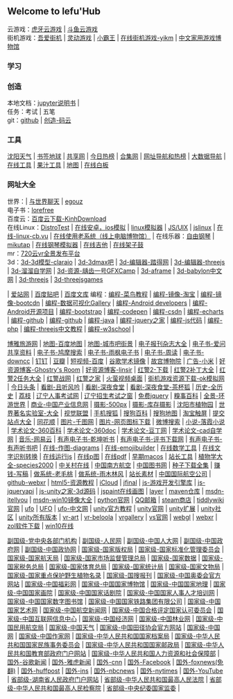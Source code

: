 ## Welcome to lefu'Hub
云游戏：[虎牙云游戏](https://yowa.huya.com/) | [斗鱼云游戏](https://cloudgame.douyu.com/home)  
街机游戏：[吾爱街机](https://www.52jieji.cn/) | [灵动游戏](https://www.mhhf.com/) | [小霸王](https://www.yikm.net/) | [在线街机游戏-yikm](https://www.yikm.net/) | [中文家用游戏博物馆](http://www.famicn.com/)  

### 学习


### 创造 
本地文档：[jupyter说明书](doc/jupyter说明书.ipynb) |  
任务：考试 | 五笔  
git：[github](https://github.com) | [创造-码云](https://gitee.com/)  

### 工具
[沈阳天气](https://m.moji.com/weather/china/liaoning/shenyang) | [书签地球](https://www.bookmarkearth.com/) | [共享网](https://gongxiang.club/) | [今日热榜](https://tophub.today/c/tech) | [合集网](https://www.heji.ltd/) | [网址导航和热榜](https://ailongmiao.com) | [大数据导航](https://hao.199it.com/) | [在线工具](https://tool.lu) | [果汁工具](http://guozhivip.com/tool/) | [地图](https://zoom.earth/#view=40.7,118,5.89z/date=2020-11-09,18:50,+8) | [在线白板](http://tool.mkblog.cn/whiteboard/)

### 网址大全
世界：| [与世界聊天](https://drrr.com) | [egouz](https://m.egouz.com)  
电子书：[lorefree](https://ebook2.lorefree.com/?p=2)  
百度云：[百度云下载-KinhDownload](https://pan.kdbaidu.com/)  
在线Linux：[DistroTest](https://distrotest.net/index.php?module=systems&action=list) | [在线安卓，ios模拟](https://appetize.io/) | [linux模拟器](http://s-macke.github.io/jor1k/) | [JS/UIX](http://www.masswerk.at/jsuix/index.html) | [jslinux](http://bellard.org/jslinux/) | [在线-linux-cb.vu](http://cb.vu/) | [在线使用老系统（线上电脑博物馆）](http://dnbwg.com/) | 
在线乐器：[自由钢琴](https://www.autopiano.cn/) | [mikutap](https://aidn.jp/mikutap/) | [在线钢琴模拟器](https://www.xiwnn.com/piano/) | [在线吉他](http://tool.mkblog.cn/guitar/) | [在线架子鼓](http://tool.mkblog.cn/durms/)  
mr：[720云vr全景发布平台](https://720yun.com/channel)  
3d：[3d-3d模型-claraio](https://clara.io/library?query=car) | [3d-3dmax吧](http://www.3dmax8.com) | [3d-编辑器-踏得网](https://www.techbrood.com/stone/) | [3d-编辑器-threejs](http://www.webgl3d.cn/threejs/editor/) | [3d-溜溜自学网](https://zixue.3d66.com/) | [3d-资源-龋齿一号GFXCamp](http://www.gfxcamp.com/) | [3d-aframe](https://aframe.io) | [3d-babylon中文网](https://www.cnbabylon.com/) | [3d-threejs](https://threejs.org/examples/#webgl_animation_cloth) | [3d-threejsgames](http://www.threejsgames.com/)

| [爱站网](https://top.aizhan.com/top/t31/p999.html) | [百度贴吧](https://tieba.baidu.com/index/tbwise/feed?shownew=1) | [百度文库](https://wk.baidu.com/?pcf=2)
编程：[编程-菜鸟教程](https://www.runoob.com/) | [编程-镜像-淘宝](http://npm.taobao.org/mirrors/) | [编程-镜像-bootcdn](https://www.bootcdn.cn/) | [编程-数据可视化Gallery](https://github.com/mbostock/d3/wiki/Gallery) | [编程-Android developers](https://developer.android.google.cn/index.html) | [编程-Android开源项目](https://source.android.google.cn/) | [编程-bootstrap](http://www.bootcss.com/) | [编程-codepen](https://codepen.io) | [编程-csdn](https://www.csdn.net/) | [编程-echarts](https://echarts.apache.org/zh/index.html) | [编程-github](https://github.com/search?q=html&type) | [编程-github](https://github.com/search?q=html&type) | [编程-java](https://www.java.com/zh_CN/) | [编程-jquery之家](http://www.htmleaf.com/jQuery/) | [编程-js代码](http://www.jsdaima.com/) | [编程-php](http://www.php.net/) | [编程-threejs中文教程](https://www.techbrood.com/threejs/docs/) | [编程-w3school](http://www.w3school.com.cn/index.html) | 

[博雅旅游网](http://wap.bytravel.cn/) | [地图-百度地图](https://map.baidu.com/) | [地图-城市吧街景](http://m.city8.com/) | [电子报刊杂志大全](http://www.53bk.com/baokan/) | [电子书-爱问共享资料](http://ishare.iask.sina.com.cn/f/21016928.html) | [电子书-鸠摩搜索](https://www.jiumodiary.com/) | [电子书-雨枫电子书](http://www.yftxt.com/) | [电子书-周读](http://www.ireadweek.com/) | [电子书-downcc](http://www.downcc.com/soft/list_344_2.html) | [钉钉](https://im.dingtalk.com/?spm=a3140.8736650.2231602.6) | [豆瓣](https://m.douban.com/home_guide) | [短视频-百度](https://m.baidu.com/sf/vsearch?pd=xsp&word=duanship&tn=vsearch&sa=vs_tab&lid=5370135833801381258&ms=1&from=844b&atn=index&od=1) | [谷歌学术镜像](https://ac.scmor.com/) | [故宫博物院](https://www.dpm.org.cn/Home.html) | [广告-小米](https://dev.mi.com/admob/fe/index.html#/apps) | [好资源博客-Ghostry's Room](https://blog.ghostry.cn) | [好资源博客-linsir](https://www.linsir.cc/) | [红警2-下载](https://tc5.us/file/16047721-296189884) | [红警2补丁大全](http://m.uc129.com/bd/ra2gj/#_ctmk_) | [红警2任务大全](http://m.uc129.com/bd/renwu/) | [红警战网](http://bbs.ra2ol.com/home.php?mod=spacecp) | [红警之家](http://www.uc129.com/bd/renwu) | [火萤视频桌面](http://bbs.huoying666.com/portal.html) | [街机游戏资源下载-ok模拟网](http://www.okemu.com/1.asp) | [今日头条](https://m.toutiao.com/?W2atIF=1) | [看剧-且听风吟](http://www.qtfy7.com/?m=vod-search) | [看剧-深夜食堂](http://www.xlp2.com/html/39984.html) | [看剧-深夜食堂-茶杯狐](https://www.cupfox.com/?type=video&key=%E6%B7%B1%E5%A4%9C%E9%A3%9F%E5%A0%82) | [历史-全历史](https://m.allhistory.com/index) | [荔枝](https://m.lizhi.fm/) | [辽宁人事考试网](http://www.lnrsks.com/) | [辽宁招生考试之窗](http://www.lnzsks.com/) | [免费jquery](https://123.w3cschool.cn/freejquery) | [糗事百科](https://www.qiushibaike.com/) | [全景-环游世界](https://airpano.org.cn/) | [商业-中国产业信息网](http://www.chyxx.com/) | [摄影-500px](https://500px.com.cn/community/discover?t=upcoming) | [摄影-库存摄影](https://cn.dreamstime.com/) | [沈阳市植物园](http://www.syszwy.com.cn/) | [世界著名实验室-大全](http://www.360doc.com/content/17/0726/01/38904221_674151961.shtml) | [视觉联盟](http://www.cnu.cc/) | [手机搜狐](https://m.sohu.com/limit/) | [搜狗百科](https://baike.sogou.com/m) | [搜狗地图](https://map.sogou.com/m/webapp/m.html) | [淘宝触屏](https://main.m.taobao.com/index.html) | [提交站点大全](https://www.51wwj.com/) | [同花顺](http://m.10jqka.com.cn/) | [图片-千图网](http://www.58pic.com/) | [图片-网页图标下载](http://www.uimaker.com/uimakerdown/uifree/26908.html) | [微博搜索](https://s.weibo.com/) | [小说-落霞小说](https://www.luoxia.com/jinyizhixia/) | [学术论文-360百科](https://m.baike.so.com/?srcg=360aphone_icon_palace) | [学术论文-360doc](http://www.360doc.cn/index.html) | [学术论文-豆丁网](https://www.docin.com/touch_new/index.do) | [学术论文-cad自学网](http://www.cadzxw.com/) | [音乐-网易云](https://y.music.163.com/m/) | [有声电子书-乾坤听书](http://www.qktsw.com/tingbook/2.htm) | [有声电子书-评书下载网](http://www.pingshuxiazai.com/) | [有声电子书-有声听书吧](https://www.ysts8.net) | [在线-作图-diagrams](https://app.diagrams.net/?d=123) | [在线-emojibuilder](http://phlntn.com/emojibuilder/) | [在线数学工具](http://geogebra.org) | [在线文字识别转换](https://ocr.wdku.net/) | [在线运行js](https://wow.techbrood.com/fiddle/new) | [在线p图](https://www.photopea.com/) | [在线pdf](https://easypdf.com/) | [早期macos](https://poolside.fm) | [站长工具](http://tool.114la.com/) | [植物学大全-species2000](http://www.sp2000.org.cn/browse/browse_taxa) | [中关村在线](https://m.zol.com.cn/) | [中国南方航空](https://www.csair.com/cn/index.shtml) | [中国图书网](http://m.bookschina.com) | [种子下载全集](https://zhuanlan.zhihu.com/p/67776856?from_voters_page=true) | [赚钱-写稿](http://www.freemancn.com/index.php?do=task&id=2709) | [做系统-老毛桃](http://laomaotao.hopewealth.com.cn/) | [做系统-雨木林风](http://www.mhand.cn/ylmf64win7.html) | [站长素材](http://sc.chinaz.com/) | [中国国际航空公司](http://www.airchina.com.cn/) | [github-webxr](https://github.com/mozilla/webxr-polyfill) | [html5-资源教程](http://www.html5tricks.com/tag/html5-3d/) | [iCloud](https://www.icloud.com/) | [jfinal](https://www.jfinal.com/) | [js-游戏开发引擎库](https://www.runoob.com/w3cnote/25-best-game-engine-libraries-for-developers.html) | [js-jqueryapi](http://jquery.cuishifeng.cn/) | [js-unity之家-3d源码](http://unity.jb51.net/yuanma/index.html#_ctmk_) | [jspaint在线画图](https://jspaint.app/#speech-recognition-mode,local:17f0b47056ca9) | [layer](https://www.layui.com/doc/modules/layer.html) | [maven仓库](http://mvnrepository.com/) | [msdn-itellyou](https://msdn.itellyou.cn/) | [msdn-win10镜像大全](https://www.imsdn.cn/) | [python官网](https://www.python.org/) | [QQ邮箱](https://w.mail.qq.com/cgi-bin/loginpage?f=xhtml) | [steam商店](https://store.steampowered.com/sale/koei-tecmo-publisher-weekend/) | [tiddlywiki官网](http://tiddlywiki.com) | [ufo](http://www.ufojia.com/) | [UFO](https://www.ufochn.com/) | [ufo-中文网](https://www.ufochn.com/) | [unity官方教程](https://learn.unity.com/?utm_expid=.4jaqlWY7RpeahWf1hJlPnw.0&utm_referrer=https%3A%2F%2Flearn.unity.com%2F) | [unity官网](https://unity.com/) | [unity扩展](https://github.com/Unity-Technologies/EditorXR/releases) | [unity社区](https://connect.unity.com/) | [unity所有版本](https://unity.cn/) | [vr-art](http://enjoy3d.com/art/) | [vr-beloola](https://www.beloola.com/welcome) | [vrgallery](https://vrgallery.co/) | [vs官网](https://visualstudio.microsoft.com/zh-hans/vs/support/) | [webgl](http://www.yanhuangxueyuan.com/) | [webxr](https://blog.csdn.net/weixin_43982168) | [zol软件下载](http://download.zol.com.cn/) | [win10在线](http://win10ui.yuri2.cn/src/doc.html)

[副国级-党中央各部门机构](http://news.12371.cn/dzybmbdj/) | [副国级-人民网](http://cpc.people.com.cn/) | [副国级-中国人大网](http://www.npc.gov.cn/) | [副国级-中国政府网](http://www.gov.cn/) | [副国级-中国政协网](http://www.cppcc.gov.cn/) | 
[国家级-国家版权局](http://www.ncac.gov.cn/) | [国家级-国家标准化管理委员会](http://www.sac.gov.cn/) | [国家级-国家航天局](http://www.cnsa.gov.cn/) | [国家级-国家市场监督管理总局](http://www.samr.gov.cn/) | [国家级-国家数据](http://data.stats.gov.cn/) | [国家级-国家税务总局](http://www.chinatax.gov.cn/) | [国家级-国家体育总局](http://www.sport.gov.cn/) | [国家级-国家统计局](http://www.stats.gov.cn/) | [国家级-国家文物局](http://www.sach.gov.cn/) | [国家级-国家重点保护野生植物名录](http://www.plant.csdb.cn/protectlist) | [国家级-国搜报刊](http://paper.chinaso.com/) | [国家级-中国奥委会官方网站](http://www.olympic.cn/) | [国家级-中国福彩网](http://www.cwl.gov.cn/) | [国家级-中国国家博物馆](http://www.chnmuseum.cn/) | [国家级-中国国家地理](http://www.dili360.com/) | [国家级-中国国家画院](http://www.cnap.org.cn/cnap/) | [国家级-中国国家话剧院](http://www.ntcc.com.cn/) | [国家级-中国国家人事人才培训网](http://www.chinanet.gov.cn/) | [国家级-中国国家数字图书馆](http://mylib.nlc.cn/web/guest) | [国家级-中国国家铁路集团有限公司](http://www.china-railway.com.cn) | [国家级-中国国家艺术网](http://www.zggjysw.com/) | [国家级-中国航空新闻网](http://www.cannews.com.cn/) | [国家级-中国合格评定国家认可委员会](https://www.cnas.org.cn/) | [国家级-中国互联网信息中心](https://www.cnnic.net.cn/) | [国家级-中国经济网](http://www.ce.cn/) | [国家级-中国林业网](http://www.forestry.gov.cn/) | [国家级-中国民用航空局](http://www.caac.gov.cn/) | [国家级-中国天气](http://www.weather.com.cn/) | [国家级-中国田径协会官方网站](http://www.athletics.org.cn/) | [国家级-中国网](http://www.china.com.cn/) | [国家级-中国作家网](http://www.chinawriter.com.cn/wxy/) | [国家级-中华人民共和国国家档案局](http://www.saac.gov.cn/) | [国家级-中华人民共和国国家民族事务委员会](http://www.seac.gov.cn/) | [国家级-中华人民共和国国家邮政局](http://www.spb.gov.cn/) | [国家级-中华人民共和国教育部政府门户网站](http://www.moe.gov.cn/) | [国家级-中华人民共和国人力资源和社会保障部](http://www.mohrss.gov.cn/) | [国外-谷歌新闻](https://news.google.com/?hl=en-US&gl=US&ceid=US:en) | [国外-雅虎新闻](https://news.yahoo.com/) | [国外-cnn](https://www.cnn.com/) | [国外-Facebook](https://m.facebook.com/home.php?ref=wizard) | [国外-foxnews(免翻)](https://www.foxnews.com/) | [国外-huffpost](https://www.huffpost.com/) | [国外-ins](https://www.instagram.com/) | [国外-nbcnews](https://www.nbcnews.com/) | [国外-nytimes](https://www.nytimes.com/) | [国外-YouTube](https://m.youtube.com) | [省部级-湖南省人民政府门户网站](http://www.hunan.gov.cn/) | [省部级-中华人民共和国最高人民法院](http://www.court.gov.cn/) | [省部级-中华人民共和国最高人民检察院](http://www.spp.gov.cn/) | [省部级-中央纪委国家监委](http://www.ccdi.gov.cn/) | 
